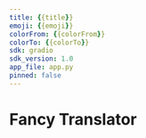 ```yaml
---
title: {{title}}
emoji: {{emoji}}
colorFrom: {{colorFrom}}
colorTo: {{colorTo}}
sdk: gradio
sdk_version: 1.0
app_file: app.py
pinned: false
---
```


# Fancy Translator
